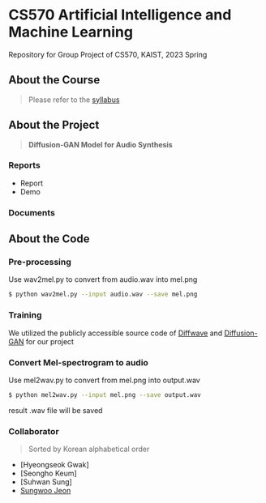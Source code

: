 # CS570 Artificial Intelligence and Machine Learning
Repository for Group Project of CS570, KAIST, 2023 Spring

## About the Course

> Please refer to the [syllabus](https://cais.kaist.ac.kr/syllabusInfo?year=2023&term=1&subject_no=36.570&lecture_class=&dept_id=4421)

## About the Project

>  **Diffusion-GAN Model for Audio Synthesis**

### Reports
* Report
* Demo

### Documents

## About the Code


### Pre-processing
Use wav2mel.py to convert from audio.wav into mel.png
```bash
$ python wav2mel.py --input audio.wav --save mel.png
```

### Training
We utilized the publicly accessible source code of [Diffwave](https://github.com/lmnt-com/diffwave) and [Diffusion-GAN](https://github.com/Zhendong-Wang/Diffusion-GAN) for our project

### Convert Mel-spectrogram to audio
Use mel2wav.py to convert from mel.png into output.wav
```bash
$ python mel2wav.py --input mel.png --save output.wav
```
result .wav file will be saved

### Collaborator
> Sorted by Korean alphabetical order
* [Hyeongseok Gwak]
* [Seongho Keum]
* [Suhwan Sung]
* [Sungwoo Jeon](https://github.com/marunero)

